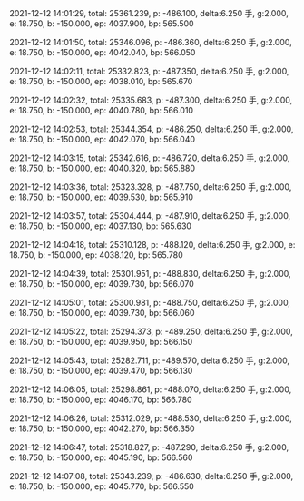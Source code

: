 2021-12-12 14:01:29, total: 25361.239, p: -486.100, delta:6.250 手, g:2.000, e: 18.750, b: -150.000, ep: 4037.900, bp: 565.500

2021-12-12 14:01:50, total: 25346.096, p: -486.360, delta:6.250 手, g:2.000, e: 18.750, b: -150.000, ep: 4042.040, bp: 566.050

2021-12-12 14:02:11, total: 25332.823, p: -487.350, delta:6.250 手, g:2.000, e: 18.750, b: -150.000, ep: 4038.010, bp: 565.670

2021-12-12 14:02:32, total: 25335.683, p: -487.300, delta:6.250 手, g:2.000, e: 18.750, b: -150.000, ep: 4040.780, bp: 566.010

2021-12-12 14:02:53, total: 25344.354, p: -486.250, delta:6.250 手, g:2.000, e: 18.750, b: -150.000, ep: 4042.070, bp: 566.040

2021-12-12 14:03:15, total: 25342.616, p: -486.720, delta:6.250 手, g:2.000, e: 18.750, b: -150.000, ep: 4040.320, bp: 565.880

2021-12-12 14:03:36, total: 25323.328, p: -487.750, delta:6.250 手, g:2.000, e: 18.750, b: -150.000, ep: 4039.530, bp: 565.910

2021-12-12 14:03:57, total: 25304.444, p: -487.910, delta:6.250 手, g:2.000, e: 18.750, b: -150.000, ep: 4037.130, bp: 565.630

2021-12-12 14:04:18, total: 25310.128, p: -488.120, delta:6.250 手, g:2.000, e: 18.750, b: -150.000, ep: 4038.120, bp: 565.780

2021-12-12 14:04:39, total: 25301.951, p: -488.830, delta:6.250 手, g:2.000, e: 18.750, b: -150.000, ep: 4039.730, bp: 566.070

2021-12-12 14:05:01, total: 25300.981, p: -488.750, delta:6.250 手, g:2.000, e: 18.750, b: -150.000, ep: 4039.730, bp: 566.060

2021-12-12 14:05:22, total: 25294.373, p: -489.250, delta:6.250 手, g:2.000, e: 18.750, b: -150.000, ep: 4039.950, bp: 566.150

2021-12-12 14:05:43, total: 25282.711, p: -489.570, delta:6.250 手, g:2.000, e: 18.750, b: -150.000, ep: 4039.470, bp: 566.130

2021-12-12 14:06:05, total: 25298.861, p: -488.070, delta:6.250 手, g:2.000, e: 18.750, b: -150.000, ep: 4046.170, bp: 566.780

2021-12-12 14:06:26, total: 25312.029, p: -488.530, delta:6.250 手, g:2.000, e: 18.750, b: -150.000, ep: 4042.270, bp: 566.350

2021-12-12 14:06:47, total: 25318.827, p: -487.290, delta:6.250 手, g:2.000, e: 18.750, b: -150.000, ep: 4045.190, bp: 566.560

2021-12-12 14:07:08, total: 25343.239, p: -486.630, delta:6.250 手, g:2.000, e: 18.750, b: -150.000, ep: 4045.770, bp: 566.550